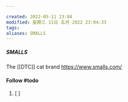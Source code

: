 ```yaml
---

created: 2022-05-11 23:04
modified: 星期三 11日 五月 2022 23:04:33
tags: 
aliases: SMALLS
---
```

##### SMALLS
The [[DTC]] cat brand
https://www.smalls.com/


#### Follow #todo 
1. [ ] 